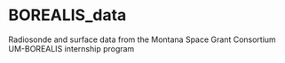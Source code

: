 # BOREALIS_data
Radiosonde and surface data from the Montana Space Grant Consortium UM-BOREALIS internship program 
